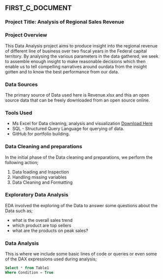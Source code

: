 ## FIRST_C_DOCUMENT

### Project Title: Analysis of Regional Sales Revenue

### Project Overview
This Data Analysis project aims to produce insight into the regional revenue of different line of business over two fiscal years  in the Federal capital territory. By analysing the various parameters in the data gathered, we seek to assemble enough insight to make reasonable decisions which  then enable us to tell compelling narratives around ourdata from the insight gotten and to know the best performance from our data.

### Data Sources
The primary source of Data used here is Revenue.xlsx and this an open source data that can be freely downloaded from an open source online.

### Tools Used
- Ms Excel for Data cleaning, analysis and visualization [Download Here](https://play.google.com/store/apps/details?id=com.microsoft.office.excel&hl=en&pli=1)
- SQL - Structured Query Language for querying of data.
- GitHub for portfolio building.

### Data Cleaning and preparations 
In the initial phase of the Data cleaning and preparations, we perform the following action;
1. Data loading and Inspection
2. Handling missing variables
3. Data Cleaning and Formatting

### Exploratory Data Analysis
EDA involved the exploring of the Data to answer some questions about the Data such as;
- what is the overall sales trend
- which product are top sellers
- what are the products on peak sales?

### Data Analysis
This is where we include some basic lines of code or queries or even some of the DAX expressions used during analysis;

```SQL
Select * from Table1
Where Condition = True



